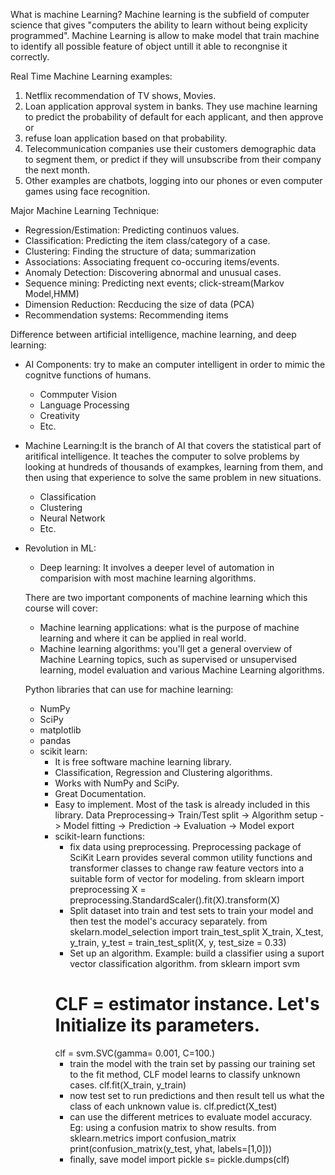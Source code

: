 What is machine Learning?
Machine learning is the subfield of computer science that gives "computers the ability to learn without being explicity programmed".
Machine Learning is allow to make model that train machine to identify all possible feature of object untill it able to recongnise it correctly.

Real Time Machine Learning examples:
1. Netflix recommendation of TV shows, Movies.
2. Loan application approval system in banks. They use machine learning to predict the probability of default for each applicant, and then approve or
3. refuse loan application based on that probability.
4. Telecommunication companies use their customers demographic data to segment them, or predict if they will unsubscribe from their company the next month.
5. Other examples are chatbots, logging into our phones or even computer games using face recognition.

Major Machine Learning Technique:
- Regression/Estimation: Predicting continuos values.
- Classification: Predicting the item class/category of a case.
- Clustering: Finding the structure of data; summarization
- Associations: Associating frequent co-occuring items/events.
- Anomaly Detection: Discovering abnormal and unusual cases.
- Sequence mining: Predicting next events; click-stream(Markov Model,HMM)
- Dimension Reduction: Recducing the size of data (PCA)
- Recommendation systems: Recommending items

Difference between artificial intelligence, machine learning, and deep learning:
- AI Components: try to make an computer intelligent in order to mimic the cognitve functions of humans.
  - Commputer Vision
  - Language Processing
  - Creativity
  - Etc.
- Machine Learning:It is the branch of AI that covers the statistical part of aritifical intelligence.
It teaches the computer to solve problems by looking at hundreds of thousands of exampkes, learning
from them, and then using that experience to solve the same problem in new situations.
  - Classification
  - Clustering
  - Neural Network
  - Etc.
- Revolution in ML:
  - Deep learning: It involves a deeper level of automation in comparision with most machine learning
  algorithms.
  
  There are two important components of machine learning which this course will cover:
  - Machine learning applications: what is the purpose of machine learning and where it can be applied in real world.
  - Machine learning algorithms: you'll get a general overview of Machine Learning topics, such as supervised or 
  unsupervised learning, model evaluation and various Machine Learning algorithms.
  
  Python libraries that can use for machine learning:
  - NumPy
  - SciPy
  - matplotlib
  - pandas
  - scikit learn: 
    - It is free software machine learning library.
    - Classification, Regression and Clustering algorithms.
    - Works with NumPy and SciPy.
    - Great Documentation.
    - Easy to implement. Most of the task is already included in this library.
    Data Preprocessing-> Train/Test split -> Algorithm setup -> Model fitting -> Prediction -> Evaluation -> Model export
    - scikit-learn functions:
      - fix data using preprocessing. Preprocessing package of SciKit Learn provides several common utility functions and transformer classes to change
      raw feature vectors into a suitable form of vector for modeling.
      from sklearn import preprocessing
      X = preprocessing.StandardScaler().fit(X).transform(X)
      - Split dataset into train and test sets to train your model and then test the model's accuracy separately.
      from skelarn.model_selection import train_test_split
      X_train, X_test, y_train, y_test = train_test_split(X, y, test_size = 0.33)
      - Set up an algorithm. Example: build a classifier using a suport vector classification algorithm.
      from sklearn import svm
      # CLF = estimator instance. Let's Initialize its parameters.
      clf = svm.SVC(gamma= 0.001, C=100.)
      - train the model with the train set by passing our training set to the fit method, CLF model learns to classify unknown cases.
      clf.fit(X_train, y_train)
      - now test set to run predictions and then result tell us what the class of each unknown value is.
      clf.predict(X_test)
      - can use the different metrices to evaluate model accuracy. Eg: using a confusion matrix to show results.
      from sklearn.metrics import confusion_matrix
      print(confusion_matrix(y_test, yhat, labels=[1,0]))
      - finally, save model
      import pickle
      s= pickle.dumps(clf)
      
      
      
    
    
